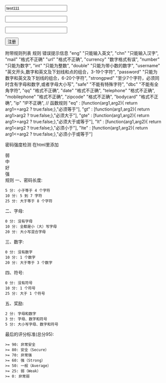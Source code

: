 <script>
$(document).ready(function() {
    var rules = {
            "amount"         : [/^0.([1-9]){1,2}$/,"必须为0.85这样的数字"]
        }; //附加规则
    var items_array2 = [
            { name:"password",rule:'password',tips:'最小长度:6 最大长度:16',success:'',error:'',ajax:{method:'post',url: 'ajax.php'}}
        ];
    //tips 提示信息  success 如果不设置 则为不提示 若为空则为默认 error 如果不设置 则是规则中的错误信息 若为空 则默认错误信息
    var index='';
    $('#form3').addRules(rules).checkform({
        items           : items_array2, // 要验证的表单字段 也可以写在html里
        isAjaxSubmit    : true, //是否ajax提交表单
        clearForm       : true, // ajax提交表单后是否清空表单
        require         : true, // 是否显示必填标志 如果为字符串 则显示字符串 如果 'placeholder' 则显示placeholder信息
        type            : 'POST', // ajax提交表单方式
        dataType        : 'json', //default: Intelligent Guess (Other values: xml, json, script, or html)
        success         : function(obj, data, textStatus, jqXHR){if(data.status==1)location.href = "success.html";},//ajax提交表单成功过后的回调函数
        error           : function(obj, jqXHR, textStatus, errorThrown){layer.alert('数据提交失败', {icon: 6});},//ajax提交表单错误后的回调函数
        complete        : function(obj){
            $('input:submit',obj).removeAttr('disabled');
            $('input:submit',obj).val('提交完成');
        },//ajax提交完成后的回调函数 例如取消提交按钮状态
        beforeSend      : function(obj){
            $('input:submit',obj).val('正在提交');
            $('input:submit',obj).attr('disabled','disabled');
        },//ajax提交前的回调函数 例如提交按钮禁用
        //以下如果设置了回调函数 可以自定义提示方式，例如下面用了layer提示插件
        fieldTips       : function(obj,msg,formname){index = layer.tips(msg, obj,{time:0});},
        fieldSuccess    : function(obj,msg,formname){layer.close(index);
        },
        fieldError      : function(obj,msg,formname){index = layer.tips(msg, obj,{time:0});},
        fieldPwdStrong  : function(score,field,formObj){},//密码强度显示方式 socre为强度分数，具体见下面说明
        floatTips : {top:0,left:0,width:200,stayShow:false} // 另一种tips提示样式 留空为默认的样式 。前提是没设置上面的回调函数
        });
});
</script>

<form id="form3" method="post" action="post.php">
<p>
<input type="text" name="info2[login]" style="width:200px;" value="test111" validate='{rule:"username",success:"ok",error:"好好填写用户名",tips:"用户名提示信息" }' />
<!--validate属性里是验证的规则内容 会覆盖上面的items_array2 如果name同名的话-->
</p>
<p>
<input type="password" name="password" style="width:200px" value="" />
</p>
<p>
  <input type="text" name="fajax" style="width:200px" value="" validate='{rule:"strongpwd",require:false,ajax:{url: "./ajax.php"}}' />
</p>
<input type="submit" class="button" value="注册"/>
</form>

附带规则列表
规则   错误提示信息
"eng"  "只能输入英文",
"chn"  "只能输入汉字",
"mail" "格式不正确"
"url"  "格式不正确",
"currency" "数字格式有误",
"number"   "只能为数字",
"int"      "只能为整数",
"double"   "只能为带小数的数字",
"username" "英文开头,数字和英文及下划线和点的组合，3-19个字符",
"password"  "只能为数字和英文及下划线的组合，6-20个字符",
"strongpwd" "至少7个字符，必须同时含有字母和数字,或者字母大小写",
"safe"      "不能有特殊字符",
"dbc"       "不能有全角字符",
"qq"        "格式不正确",
"date"      "格式不正确",
"telephone" "格式不正确",
"mobilephone" "格式不正确",
"zipcode"   "格式不正确",
"bodycard"  "格式不正确",
"ip"        "IP不正确",
// 函数规则
"eq"        : [function(arg1,arg2){ return arg1==arg2 ? true:false;},"必须等于"],
"gt"        : [function(arg1,arg2){ return arg1>arg2 ? true:false;},"必须大于"],
"gte"       : [function(arg1,arg2){ return arg1>=arg2 ? true:false;},"必须大于或等于"],
"lt"        : [function(arg1,arg2){ return arg1<arg2 ? true:false;},"必须小于"],
"lte"       : [function(arg1,arg2){ return arg1<=arg2 ? true:false;},"必须小于或等于"]

密码强度检测
在html里添加
<div class="checkform_pwdstrong">
    <div class="checkform_pwdstrong_line"> </div>
    <div class="checkform_pwdstrong_line"> </div>
    <div class="checkform_pwdstrong_line"> </div>
    <div class="checkform_pwdstrong_line"> </div>
    <div class="checkform_pwdstrong_words"> 弱</div>
    <div class="checkform_pwdstrong_words"> 中</div>
    <div class="checkform_pwdstrong_words"> 好</div>
    <div class="checkform_pwdstrong_words"> 强</div>
</div>
规则
一、密码长度:

    5 分: 小于等于 4 个字符
    10 分: 5 到 7 字符
    25 分: 大于等于 8 个字符

二、字母:

    0 分: 没有字母
    10 分: 全都是小（大）写字母
    20 分: 大小写混合字母

三、数字:

    0 分: 没有数字
    10 分: 1 个数字
    20 分: 大于等于 3 个数字

四、符号:

    0 分: 没有符号
    10 分: 1 个符号
    25 分: 大于 1 个符号

五、奖励:

    2 分: 字母和数字
    3 分: 字母、数字和符号
    5 分: 大小写字母、数字和符号

最后的评分标准(总分95):

    >= 90: 非常安全
    >= 80: 安全（Secure）
    >= 70: 非常强
    >= 60: 强（Strong）
    >= 50: 一般（Average）
    >= 25: 弱（Weak）
    >= 0: 非常弱
